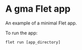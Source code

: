 # A gma Flet app

An example of a minimal Flet app.

To run the app:

```
flet run [app_directory]
```